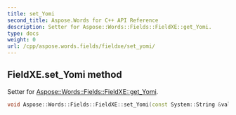 ```yaml
---
title: set_Yomi
second_title: Aspose.Words for C++ API Reference
description: Setter for Aspose::Words::Fields::FieldXE::get_Yomi. 
type: docs
weight: 0
url: /cpp/aspose.words.fields/fieldxe/set_yomi/
---
```

## FieldXE.set_Yomi method


Setter for [Aspose::Words::Fields::FieldXE::get_Yomi](./get_yomi/).

```cpp
void Aspose::Words::Fields::FieldXE::set_Yomi(const System::String &value)
```

